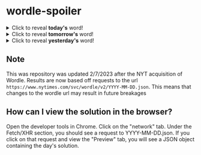 # wordle-spoiler

<details>
  <summary>Click to reveal <b>today's</b> word!</summary>
  <br>
  <b> crown </b>
</details>

<details>
  <summary>Click to reveal <b>tomorrow's</b> word!</summary>
  <br>
  <b> lithe </b>
</details>

<details>
  <summary>Click to reveal <b>yesterday's</b> word!</summary>
  <br>
  <b> stake </b>
</details>

## Note
This was repository was updated 2/7/2023 after the NYT acquisition of Wordle. Results are now based off requests to the url `https://www.nytimes.com/svc/wordle/v2/YYYY-MM-DD.json`. This means that changes to the wordle url may result in future breakages

## How can I view the solution in the browser?
Open the developer tools in Chrome. Click on the "network" tab. Under the Fetch/XHR section, you should see a request to YYYY-MM-DD.json. If you click on that request and view the "Preview" tab, you will see a JSON object containing the day's solution.